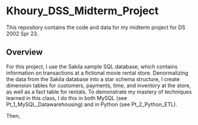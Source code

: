 # Khoury_DSS_Midterm_Project
This repository contains the code and data for my midterm project for DS 2002 Spr 23.

## Overview
For this project, I use the Sakila sample SQL database, which contains information on transactions at a fictional movie rental store. Denormalizing the data from the Sakila database into a star schema structure, I create dimension tables for customers, payments, time, and inventory at the store, as well as a fact table for rentals. To demonstrate my mastery of techniques learned in this class, I do this in both MySQL (see Pt_1_MySQL_Datawarehousing) and in Python (see Pt_2_Python_ETL).

Then, 
